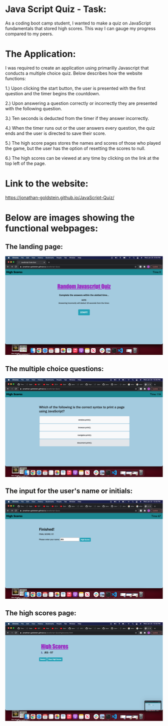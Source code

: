 # Java Script Quiz - Task:
As a coding boot camp student, I wanted to make a quiz on JavaScript fundamentals that stored high scores. This way I can gauge my progress compared to my peers.

# The Application:

I was required to create an application using primarilly Javascript that conducts a multiple choice quiz.  Below describes how the website functions:

1.) Upon clicking the start button, the user is presented with the first question and the timer begins the countdown. 

2.) Upon answering a question correctly or incorrectly they are presented with the following question.

3.) Ten seconds is deducted from the timer if they answer incorrectly.

4.) When the timer runs out or the user answers every question, the quiz ends and the user is directed to save their score.

5.) The high score pages stores the names and scores of those who played the game, but the user has the option of resetting the scores to null.

6.) The high scores can be viewed at any time by clicking on the link at the top left of the page.

# Link to the website:

https://jonathan-goldstein.github.io/JavaScript-Quiz/

# Below are images showing the functional webpages:

## The landing page:

![plot](./assets/images/Image1.png)

## The multiple choice questions:

![plot](./assets/images/Image2.png)

## The input for the user's name or initials:

![plot](./assets/images/Image3.png)

## The high scores page:

![plot](./assets/images/Image4.png)
